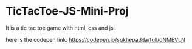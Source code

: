 # TicTacToe-JS-Mini-Proj
It is a tic tac toe game with html, css and js.


here is the codepen link: https://codepen.io/sukhepadda/full/oNMEVLN
